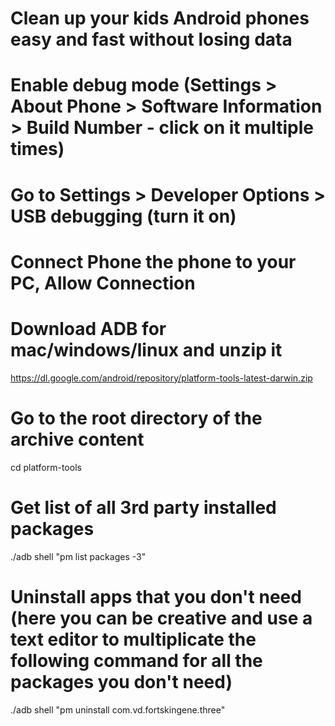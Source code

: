 #
# Clean up your kids Android phones easy and fast without losing data
#

# Enable debug mode (Settings > About Phone > Software Information > Build Number - click on it multiple times)
# Go to Settings > Developer Options > USB debugging (turn it on)
# Connect Phone the phone to your PC, Allow Connection

# Download ADB for mac/windows/linux and unzip it
https://dl.google.com/android/repository/platform-tools-latest-darwin.zip

# Go to the root directory of the archive content
cd platform-tools

# Get list of all 3rd party installed packages
./adb shell "pm list packages -3"

# Uninstall apps that you don't need (here you can be creative and use a text editor to multiplicate the following command for all the packages you don't need)
./adb shell "pm uninstall com.vd.fortskingene.three"
